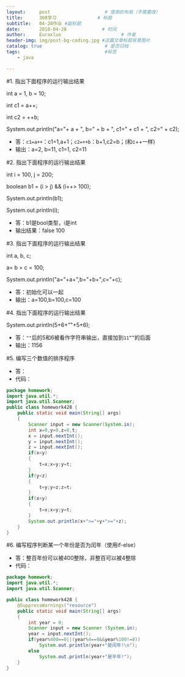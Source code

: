 ```yaml
---
layout:     post                    # 使用的布局（不需要改）
title:      308学习               # 标题 
subtitle:   04-28作业 #副标题
date:       2018-04-28             # 时间
author:     Euraxluo                      # 作者
header-img: img/post-bg-coding.jpg #这篇文章标题背景图片
catalog: true                       # 是否归档
tags:                               #标签
    - java

---
```


#1.	指出下面程序的运行输出结果

 int a = 1, b = 10;

 int c1 = a++; 

 int c2 = ++b; 

 System.out.println("a="+ a + ", b=" + b + ", c1=" + c1 + ", c2=" + c2);

+ 答：`c1=a++`：c1=1,a+1；`c2=++b`：b+1,c2=b；(和c++一样)
+ 输出：a=2, b=11, c1=1, c2=11



#2.	指出下面程序的运行输出结果

int i = 100, j = 200;

boolean b1 = (i > j) && (i++> 100);

System.out.println(b1); 

System.out.println(i);

+ 答：b1是bool类型，i是int
+ 输出结果：false	100



#3.	指出下面程序的运行输出结果

int a, b, c;

a= b = c = 100;  

System.out.println("a="+a+",b="+b+",c="+c);

+ 答：初始化可以一起
+ 输出：a=100,b=100,c=100

     



#4.	指出下面程序的运行输出结果

System.out.println(5+6+""+5+6);

+ 答：`""`后的5和6被看作字符串输出，直接加到`11“”`的后面
+ 输出：1156


#5.	编写三个数值的排序程序

+ 答：
+ 代码：
```java
package homework;
import java.util.*;
import java.util.Scanner;
public class homework428 {
	public static void main(String[] args)
	{
		Scanner input = new Scanner(System.in);
		int x=0,y=0,z=0,t;
		x = input.nextInt();
		y = input.nextInt();
		z = input.nextInt(); 
	    if(x<y)
	    {
	        t=x;x=y;y=t;
	    }
	    if(y<z) 
	    {
	        t=y;y=z;z=t;
	    }
	    if(x<y)
	    {
	        t=x;x=y;y=t;
	    }
	    System.out.println(x+">="+y+">="+z);
	}
}

```



#6.	编写程序判断某一个年份是否为闰年（使用if-else）

+ 答：整百年份可以被400整除，非整百可以被4整除
+ 代码：
```java
package homework;
import java.util.*;
import java.util.Scanner;

public class homework428 {
	@SuppressWarnings("resource")
	public static void main(String[] args)
	{
		int year = 0;
		Scanner input = new Scanner (System.in);
		year = input.nextInt();
	    if(year%400==0||(year%4==0&&year%100!=0))
	    	System.out.println(year+"是闰年!\n");
	    else
	    	System.out.println(year+"是平年!"); 
	}
}

```